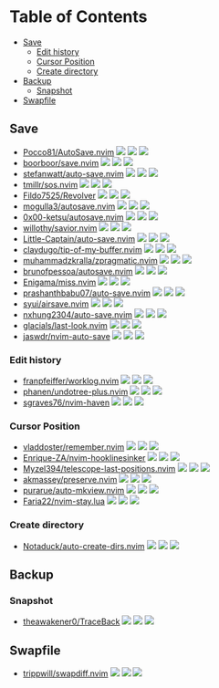 # Table of Contents

<!-- toc -->

- [Save](#save)
  - [Edit history](#edit-history)
  - [Cursor Position](#cursor-position)
  - [Create directory](#create-directory)
- [Backup](#backup)
  - [Snapshot](#snapshot)
- [Swapfile](#swapfile)

<!-- tocstop -->

## Save

- [Pocco81/AutoSave.nvim](https://github.com/Pocco81/AutoSave.nvim) ![](https://img.shields.io/github/stars/Pocco81/AutoSave.nvim) ![](https://img.shields.io/github/last-commit/Pocco81/AutoSave.nvim) ![](https://img.shields.io/github/commit-activity/y/Pocco81/AutoSave.nvim)
- [boorboor/save.nvim](https://github.com/boorboor/save.nvim) ![](https://img.shields.io/github/stars/boorboor/save.nvim) ![](https://img.shields.io/github/last-commit/boorboor/save.nvim) ![](https://img.shields.io/github/commit-activity/y/boorboor/save.nvim)
- [stefanwatt/auto-save.nvim](https://github.com/stefanwatt/auto-save.nvim) ![](https://img.shields.io/github/stars/stefanwatt/auto-save.nvim) ![](https://img.shields.io/github/last-commit/stefanwatt/auto-save.nvim) ![](https://img.shields.io/github/commit-activity/y/stefanwatt/auto-save.nvim)
- [tmillr/sos.nvim](https://github.com/tmillr/sos.nvim) ![](https://img.shields.io/github/stars/tmillr/sos.nvim) ![](https://img.shields.io/github/last-commit/tmillr/sos.nvim) ![](https://img.shields.io/github/commit-activity/y/tmillr/sos.nvim)
- [Fildo7525/Revolver](https://github.com/Fildo7525/Revolver) ![](https://img.shields.io/github/stars/Fildo7525/Revolver) ![](https://img.shields.io/github/last-commit/Fildo7525/Revolver) ![](https://img.shields.io/github/commit-activity/y/Fildo7525/Revolver)
- [mogulla3/autosave.nvim](https://github.com/mogulla3/autosave.nvim) ![](https://img.shields.io/github/stars/mogulla3/autosave.nvim) ![](https://img.shields.io/github/last-commit/mogulla3/autosave.nvim) ![](https://img.shields.io/github/commit-activity/y/mogulla3/autosave.nvim)
- [0x00-ketsu/autosave.nvim](https://github.com/0x00-ketsu/autosave.nvim) ![](https://img.shields.io/github/stars/0x00-ketsu/autosave.nvim) ![](https://img.shields.io/github/last-commit/0x00-ketsu/autosave.nvim) ![](https://img.shields.io/github/commit-activity/y/0x00-ketsu/autosave.nvim)
- [willothy/savior.nvim](https://github.com/willothy/savior.nvim) ![](https://img.shields.io/github/stars/willothy/savior.nvim) ![](https://img.shields.io/github/last-commit/willothy/savior.nvim) ![](https://img.shields.io/github/commit-activity/y/willothy/savior.nvim)
- [Little-Captain/auto-save.nvim](https://github.com/Little-Captain/auto-save.nvim) ![](https://img.shields.io/github/stars/Little-Captain/auto-save.nvim) ![](https://img.shields.io/github/last-commit/Little-Captain/auto-save.nvim) ![](https://img.shields.io/github/commit-activity/y/Little-Captain/auto-save.nvim)
- [claydugo/tip-of-my-buffer.nvim](https://github.com/claydugo/tip-of-my-buffer.nvim) ![](https://img.shields.io/github/stars/claydugo/tip-of-my-buffer.nvim) ![](https://img.shields.io/github/last-commit/claydugo/tip-of-my-buffer.nvim) ![](https://img.shields.io/github/commit-activity/y/claydugo/tip-of-my-buffer.nvim)
- [muhammadzkralla/zpragmatic.nvim](https://github.com/muhammadzkralla/zpragmatic.nvim) ![](https://img.shields.io/github/stars/muhammadzkralla/zpragmatic.nvim) ![](https://img.shields.io/github/last-commit/muhammadzkralla/zpragmatic.nvim) ![](https://img.shields.io/github/commit-activity/y/muhammadzkralla/zpragmatic.nvim)
- [brunofpessoa/autosave.nvim](https://github.com/brunofpessoa/autosave.nvim) ![](https://img.shields.io/github/stars/brunofpessoa/autosave.nvim) ![](https://img.shields.io/github/last-commit/brunofpessoa/autosave.nvim) ![](https://img.shields.io/github/commit-activity/y/brunofpessoa/autosave.nvim)
- [Enigama/miss.nvim](https://github.com/Enigama/miss.nvim) ![](https://img.shields.io/github/stars/Enigama/miss.nvim) ![](https://img.shields.io/github/last-commit/Enigama/miss.nvim) ![](https://img.shields.io/github/commit-activity/y/Enigama/miss.nvim)
- [prashanthbabu07/auto-save.nvim](https://github.com/prashanthbabu07/auto-save.nvim) ![](https://img.shields.io/github/stars/prashanthbabu07/auto-save.nvim) ![](https://img.shields.io/github/last-commit/prashanthbabu07/auto-save.nvim) ![](https://img.shields.io/github/commit-activity/y/prashanthbabu07/auto-save.nvim)
- [syui/airsave.nvim](https://github.com/syui/airsave.nvim) ![](https://img.shields.io/github/stars/syui/airsave.nvim) ![](https://img.shields.io/github/last-commit/syui/airsave.nvim) ![](https://img.shields.io/github/commit-activity/y/syui/airsave.nvim)
- [nxhung2304/auto-save.nvim](https://github.com/nxhung2304/auto-save.nvim) ![](https://img.shields.io/github/stars/nxhung2304/auto-save.nvim) ![](https://img.shields.io/github/last-commit/nxhung2304/auto-save.nvim) ![](https://img.shields.io/github/commit-activity/y/nxhung2304/auto-save.nvim)
- [glacials/last-look.nvim](https://github.com/glacials/last-look.nvim) ![](https://img.shields.io/github/stars/glacials/last-look.nvim) ![](https://img.shields.io/github/last-commit/glacials/last-look.nvim) ![](https://img.shields.io/github/commit-activity/y/glacials/last-look.nvim)
- [jaswdr/nvim-auto-save](https://github.com/jaswdr/nvim-auto-save) ![](https://img.shields.io/github/stars/jaswdr/nvim-auto-save) ![](https://img.shields.io/github/last-commit/jaswdr/nvim-auto-save) ![](https://img.shields.io/github/commit-activity/y/jaswdr/nvim-auto-save)

### Edit history

- [franpfeiffer/worklog.nvim](https://github.com/franpfeiffer/worklog.nvim) ![](https://img.shields.io/github/stars/franpfeiffer/worklog.nvim) ![](https://img.shields.io/github/last-commit/franpfeiffer/worklog.nvim) ![](https://img.shields.io/github/commit-activity/y/franpfeiffer/worklog.nvim)
- [phanen/undotree-plus.nvim](https://github.com/phanen/undotree-plus.nvim) ![](https://img.shields.io/github/stars/phanen/undotree-plus.nvim) ![](https://img.shields.io/github/last-commit/phanen/undotree-plus.nvim) ![](https://img.shields.io/github/commit-activity/y/phanen/undotree-plus.nvim)
- [sgraves76/nvim-haven](https://github.com/sgraves76/nvim-haven) ![](https://img.shields.io/github/stars/sgraves76/nvim-haven) ![](https://img.shields.io/github/last-commit/sgraves76/nvim-haven) ![](https://img.shields.io/github/commit-activity/y/sgraves76/nvim-haven)

### Cursor Position

- [vladdoster/remember.nvim](https://github.com/vladdoster/remember.nvim) ![](https://img.shields.io/github/stars/vladdoster/remember.nvim) ![](https://img.shields.io/github/last-commit/vladdoster/remember.nvim) ![](https://img.shields.io/github/commit-activity/y/vladdoster/remember.nvim)
- [Enrique-ZA/nvim-hooklinesinker](https://github.com/Enrique-ZA/nvim-hooklinesinker) ![](https://img.shields.io/github/stars/Enrique-ZA/nvim-hooklinesinker) ![](https://img.shields.io/github/last-commit/Enrique-ZA/nvim-hooklinesinker) ![](https://img.shields.io/github/commit-activity/y/Enrique-ZA/nvim-hooklinesinker)
- [Myzel394/telescope-last-positions.nvim](https://github.com/Myzel394/telescope-last-positions.nvim) ![](https://img.shields.io/github/stars/Myzel394/telescope-last-positions.nvim) ![](https://img.shields.io/github/last-commit/Myzel394/telescope-last-positions.nvim) ![](https://img.shields.io/github/commit-activity/y/Myzel394/telescope-last-positions.nvim)
- [akmassey/preserve.nvim](https://github.com/akmassey/preserve.nvim) ![](https://img.shields.io/github/stars/akmassey/preserve.nvim) ![](https://img.shields.io/github/last-commit/akmassey/preserve.nvim) ![](https://img.shields.io/github/commit-activity/y/akmassey/preserve.nvim)
- [purarue/auto-mkview.nvim](https://github.com/purarue/auto-mkview.nvim) ![](https://img.shields.io/github/stars/purarue/auto-mkview.nvim) ![](https://img.shields.io/github/last-commit/purarue/auto-mkview.nvim) ![](https://img.shields.io/github/commit-activity/y/purarue/auto-mkview.nvim)
- [Faria22/nvim-stay.lua](https://github.com/Faria22/nvim-stay.lua) ![](https://img.shields.io/github/stars/Faria22/nvim-stay.lua) ![](https://img.shields.io/github/last-commit/Faria22/nvim-stay.lua) ![](https://img.shields.io/github/commit-activity/y/Faria22/nvim-stay.lua)

### Create directory

- [Notaduck/auto-create-dirs.nvim](https://github.com/Notaduck/auto-create-dirs.nvim) ![](https://img.shields.io/github/stars/Notaduck/auto-create-dirs.nvim) ![](https://img.shields.io/github/last-commit/Notaduck/auto-create-dirs.nvim) ![](https://img.shields.io/github/commit-activity/y/Notaduck/auto-create-dirs.nvim)

## Backup

### Snapshot

- [theawakener0/TraceBack](https://github.com/theawakener0/TraceBack) ![](https://img.shields.io/github/stars/theawakener0/TraceBack) ![](https://img.shields.io/github/last-commit/theawakener0/TraceBack) ![](https://img.shields.io/github/commit-activity/y/theawakener0/TraceBack)

## Swapfile

- [trippwill/swapdiff.nvim](https://github.com/trippwill/swapdiff.nvim) ![](https://img.shields.io/github/stars/trippwill/swapdiff.nvim) ![](https://img.shields.io/github/last-commit/trippwill/swapdiff.nvim) ![](https://img.shields.io/github/commit-activity/y/trippwill/swapdiff.nvim)
